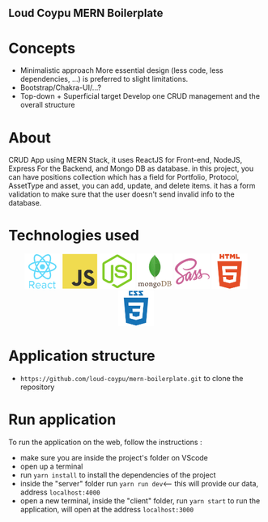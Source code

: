 
## Loud Coypu MERN Boilerplate

# Concepts

* Minimalistic approach
	More essential design (less code, less dependencies, ...) is preferred to slight limitations.
* Bootstrap/Chakra-UI/...?
* Top-down + Superficial target
	Develop one CRUD management and the overall structure

# About
CRUD App using MERN Stack, it uses ReactJS for Front-end, NodeJS, Express For the Backend, and Mongo DB as database. in this project, you can have positions collection which has a field for Portfolio, Protocol, AssetType and asset, you can add, update, and delete items. it has a form validation to make sure that the user doesn't send invalid info to the database.


# Technologies used

<p align="center">
	<img src="https://github.com/devicons/devicon/blob/master/icons/react/react-original-wordmark.svg" alt="react" width="70" height="70"/>
	<img src="https://github.com/devicons/devicon/blob/master/icons/javascript/javascript-original.svg" alt="js" width="70" height="70"/>
	<img src="https://github.com/devicons/devicon/blob/master/icons/nodejs/nodejs-original.svg" alt="mongo" width="70" height="70"/>
	<img src="https://github.com/devicons/devicon/blob/master/icons/mongodb/mongodb-original-wordmark.svg" alt="mongo" width="70" height="70"/>
	<img src="https://github.com/devicons/devicon/blob/master/icons/sass/sass-original.svg" alt="css3" width="70" height="70"/>
	<img src="https://github.com/devicons/devicon/blob/master/icons/html5/html5-plain-wordmark.svg" alt="html5"  width="70" height="70"/>
	<img src="https://github.com/devicons/devicon/blob/master/icons/css3/css3-plain-wordmark.svg" alt="css3" width="70" height="70"/>
	
</p>

# Application structure
- `https://github.com/loud-coypu/mern-boilerplate.git` to clone the repository

# Run application
To run the application on the web, follow the instructions :
- make sure you are inside the project's folder on VScode
- open up a terminal
- run `yarn install` to install the dependencies of the project
- inside the "server" folder run `yarn run dev`<-- this will provide our data,  address `localhost:4000` 
- open a new terminal, inside the "client" folder, run `yarn start` to run the application, will open at the address `localhost:3000`